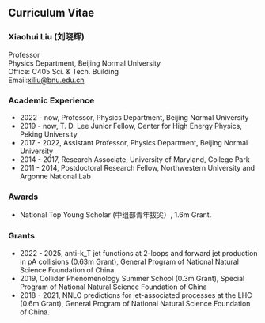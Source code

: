 ## Curriculum Vitae

### Xiaohui Liu (刘晓辉)
Professor \
Physics Department, Beijing Normal University \
Office: C405 Sci. & Tech. Building \
Email:xiliu@bnu.edu.cn

### Academic Experience 
- 2022 - now, Professor, Physics Department, Beijing Normal University
- 2019 - now, T. D. Lee Junior Fellow, Center for High Energy Physics, Peking University
- 2017 - 2022, Assistant Professor, Physics Department, Beijing Normal University
- 2014 - 2017, Research Associate, University of Maryland, College Park
- 2011 - 2014, Postdoctoral Research Fellow, Northwestern University and Argonne National Lab

### Awards 
- National Top Young Scholar (中组部青年拔尖）, 1.6m Grant.

### Grants 
- 2022 - 2025, anti-k_T jet functions at 2-loops and forward jet production in pA collisions (0.63m Grant), General Program of National Natural Science Foundation of China. 
- 2019, Collider Phenomenology Summer School (0.3m Grant), Special Program of National Natural Science Foundation of China 
- 2018 - 2021, NNLO predictions for jet-associated processes at the LHC (0.6m Grant), General Program of National Natural Science Foundation of China. 
  
